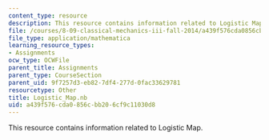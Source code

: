 ```yaml
---
content_type: resource
description: This resource contains information related to Logistic Map.
file: /courses/8-09-classical-mechanics-iii-fall-2014/a439f576cda0856cbb206cf9c11030d8_Logistic_Map.nb
file_type: application/mathematica
learning_resource_types:
- Assignments
ocw_type: OCWFile
parent_title: Assignments
parent_type: CourseSection
parent_uid: 9f7257d3-eb82-7df4-277d-0fac33629781
resourcetype: Other
title: Logistic_Map.nb
uid: a439f576-cda0-856c-bb20-6cf9c11030d8
---
```

This resource contains information related to Logistic Map.

